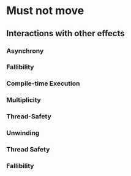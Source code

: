 # Must not move

## Interactions with other effects

### Asynchrony
### Fallibility
### Compile-time Execution
### Multiplicity
### Thread-Safety
### Unwinding
### Thread Safety
### Fallibility
